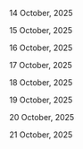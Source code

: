 14 October, 2025

15 October, 2025

16 October, 2025

17 October, 2025

18 October, 2025

19 October, 2025

20 October, 2025

21 October, 2025